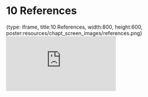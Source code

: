 # 10 References
 
{type: iframe, title:10 References, width:800, height:600, poster:resources/chapt_screen_images/references.png}
![](https://datatrail-jhu.github.io/04_githubbasics/no_toc/references.html)
 

 
